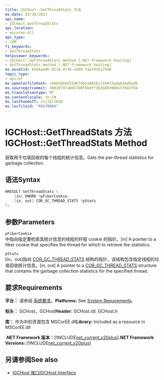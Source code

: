 ```yaml
---
title: IGCHost::GetThreadStats 方法
ms.date: 03/30/2017
api_name:
- IGCHost.GetThreadStats
api_location:
- mscoree.dll
api_type:
- COM
f1_keywords:
- GetThreadStats
helpviewer_keywords:
- IGCHost::GetThreadStats method [.NET Framework hosting]
- GetThreadStats method [.NET Framework hosting]
ms.assetid: 826baa9b-9218-4736-a509-7ab193b125a0
topic_type:
- apiref
ms.openlocfilehash: c48b580e632d67db5a9826c210415adab1bdba96
ms.sourcegitcommit: d8020797a6657d0fbbdff362b80300815f682f94
ms.translationtype: MT
ms.contentlocale: zh-CN
ms.lasthandoff: 11/24/2020
ms.locfileid: "95670064"
---
```

# <a name="igchostgetthreadstats-method"></a><span data-ttu-id="a8a1d-102">IGCHost::GetThreadStats 方法</span><span class="sxs-lookup"><span data-stu-id="a8a1d-102">IGCHost::GetThreadStats Method</span></span>

<span data-ttu-id="a8a1d-103">获取用于垃圾回收的每个线程的统计信息。</span><span class="sxs-lookup"><span data-stu-id="a8a1d-103">Gets the per-thread statistics for garbage collection.</span></span>  
  
## <a name="syntax"></a><span data-ttu-id="a8a1d-104">语法</span><span class="sxs-lookup"><span data-stu-id="a8a1d-104">Syntax</span></span>  
  
```cpp  
HRESULT GetThreadStats (  
    [in] DWORD *pFiberCookie,  
    [in, out] COR_GC_THREAD_STATS *pStats  
);  
```  
  
## <a name="parameters"></a><span data-ttu-id="a8a1d-105">参数</span><span class="sxs-lookup"><span data-stu-id="a8a1d-105">Parameters</span></span>  

 `pFiberCookie`  
 <span data-ttu-id="a8a1d-106">中指向指定要检索其统计信息的线程的纤程 cookie 的指针。</span><span class="sxs-lookup"><span data-stu-id="a8a1d-106">[in] A pointer to a fiber cookie that specifies the thread for which to retrieve the statistics.</span></span>  
  
 `pStats`  
 <span data-ttu-id="a8a1d-107">[in，out]指向 [COR_GC_THREAD_STATS](cor-gc-thread-stats-structure.md) 结构的指针，该结构包含指定线程的垃圾回收统计信息。</span><span class="sxs-lookup"><span data-stu-id="a8a1d-107">[in, out] A pointer to a [COR_GC_THREAD_STATS](cor-gc-thread-stats-structure.md) structure that contains the garbage collection statistics for the specified thread.</span></span>  
  
## <a name="requirements"></a><span data-ttu-id="a8a1d-108">要求</span><span class="sxs-lookup"><span data-stu-id="a8a1d-108">Requirements</span></span>  

 <span data-ttu-id="a8a1d-109">**平台：** 请参阅 [系统要求](../../get-started/system-requirements.md)。</span><span class="sxs-lookup"><span data-stu-id="a8a1d-109">**Platforms:** See [System Requirements](../../get-started/system-requirements.md).</span></span>  
  
 <span data-ttu-id="a8a1d-110">**标头：** GCHost，GCHost</span><span class="sxs-lookup"><span data-stu-id="a8a1d-110">**Header:** GCHost.idl, GCHost.h</span></span>  
  
 <span data-ttu-id="a8a1d-111">**库：** 作为中的资源包含 MSCorEE.dll</span><span class="sxs-lookup"><span data-stu-id="a8a1d-111">**Library:** Included as a resource in MSCorEE.dll</span></span>  
  
 <span data-ttu-id="a8a1d-112">**.NET Framework 版本：**[!INCLUDE[net_current_v20plus](../../../../includes/net-current-v20plus-md.md)]</span><span class="sxs-lookup"><span data-stu-id="a8a1d-112">**.NET Framework Versions:** [!INCLUDE[net_current_v20plus](../../../../includes/net-current-v20plus-md.md)]</span></span>  
  
## <a name="see-also"></a><span data-ttu-id="a8a1d-113">另请参阅</span><span class="sxs-lookup"><span data-stu-id="a8a1d-113">See also</span></span>

- [<span data-ttu-id="a8a1d-114">IGCHost 接口</span><span class="sxs-lookup"><span data-stu-id="a8a1d-114">IGCHost Interface</span></span>](igchost-interface.md)
